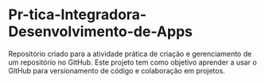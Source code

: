 # Pr-tica-Integradora-Desenvolvimento-de-Apps
Repositório criado para a atividade prática de criação e gerenciamento de um repositório no GitHub. Este projeto tem como objetivo aprender a usar o GitHub para versionamento de código e colaboração em projetos.
